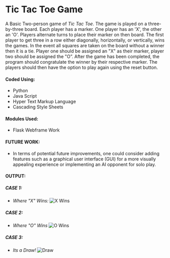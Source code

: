 # Tic Tac Toe Game
  A Basic Two-person game of *Tic Tac Toe*. The game is played on a three-by-three board. Each player has a marker. One player has an 'X', the other an 'O'. Players alternate turns to place their marker on then board. The first player to get three in a row either diagonally, horizontally, or vertically, wins the games. In the event all squares are taken on the board without a winner then it is a tie. Player one should be assigned an "X" as their marker, player two should be assigned the "O”. After the game has been completed, the program should congratulate the winner by their respective marker. The players should then have the option to play again using the reset button.

#### **Coded Using:**
- Python
- Java Script
- Hyper Text Markup Language
- Cascading Style Sheets

#### **Modules Used:**
- Flask Webframe Work

#### FUTURE WORK:
- In terms of potential future improvements, one could consider adding features such as a graphical user interface (GUI) for a more visually appealing experience or implementing an AI opponent for solo play.

#### OUTPUT:
##### CASE 1:
- *Where "X" Wins:*
  ![X Wins](https://github.com/BharathK05/Tic-Tac-Toe-Game/assets/139679369/6de6d4b0-b70e-40d9-b69b-ecfdd1e26970)

##### CASE 2:
- *Where "O" Wins*
  ![O Wins](https://github.com/BharathK05/Tic-Tac-Toe-Game/assets/139679369/6cf56516-a42b-4513-a81c-83bb0cef3bfe)

##### CASE 3:
- *Its a Draw!*
  ![Draw](https://github.com/BharathK05/Tic-Tac-Toe-Game/assets/139679369/5cfc6a6a-0b49-4d12-8790-ba3d661576cc)
